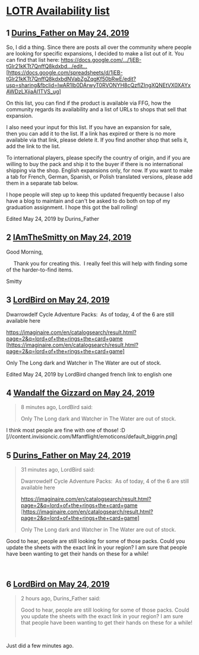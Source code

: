 # [LOTR Availability list](https://community.fantasyflightgames.com/topic/295609-lotr-availability-list/)

## 1 [Durins_Father on May 24, 2019](https://community.fantasyflightgames.com/topic/295609-lotr-availability-list/?do=findComment&comment=3708046)

So, I did a thing. Since there are posts all over the community where people are looking for specific expansions, I decided to make a list out of it. You can find that list here: https://docs.google.com/…/1jEB-tGlr21kKTt7QnffQ8kdxbd…/edit… [https://docs.google.com/spreadsheets/d/1jEB-tGlr21kKTt7QnffQ8kdxbdNVabZgZqgKf50bRwE/edit?usp=sharing&fbclid=IwAR1lb0DArwyT0RVONYH8cQzfIZIngXQNEtVX0XAYxAWDzLXjiaAl1TVS_ug]

On this list, you can find if the product is available via FFG, how the community regards its availability and a list of URLs to shops that sell that expansion.

I also need your input for this list. If you have an expansion for sale, then you can add it to the list. If a link has expired or there is no more available via that link, please delete it. If you find another shop that sells it, add the link to the list.

To international players, please specify the country of origin, and if you are willing to buy the pack and ship it to the buyer if there is no international shipping via the shop.
English expansions only, for now. If you want to make a tab for French, German, Spanish, or Polish translated versions, please add them in a separate tab below.

I hope people will step up to keep this updated frequently because I also have a blog to maintain and can't be asked to do both on top of my graduation assignment. I hope this got the ball rolling!

Edited May 24, 2019 by Durins_Father

## 2 [IAmTheSmitty on May 24, 2019](https://community.fantasyflightgames.com/topic/295609-lotr-availability-list/?do=findComment&comment=3708104)

Good Morning,

     Thank you for creating this.  I really feel this will help with finding some of the harder-to-find items.  

Smitty

## 3 [LordBird on May 24, 2019](https://community.fantasyflightgames.com/topic/295609-lotr-availability-list/?do=findComment&comment=3708124)

Dwarrowdelf Cycle Adventure Packs:  As of today, 4 of the 6 are still available here

https://imaginaire.com/en/catalogsearch/result.html?page=2&q=lord+of+the+rings+the+card+game [https://imaginaire.com/en/catalogsearch/result.html?page=2&q=lord+of+the+rings+the+card+game]

Only The Long dark and Watcher in The Water are out of stock.

Edited May 24, 2019 by LordBird
changed french link to english one

## 4 [Wandalf the Gizzard on May 24, 2019](https://community.fantasyflightgames.com/topic/295609-lotr-availability-list/?do=findComment&comment=3708137)

> 8 minutes ago, LordBird said:
> 
> Only The Long dark and Watcher in The Water are out of stock.

I think most people are fine with one of those! :D [//content.invisioncic.com/Mfantflight/emoticons/default_biggrin.png]

## 5 [Durins_Father on May 24, 2019](https://community.fantasyflightgames.com/topic/295609-lotr-availability-list/?do=findComment&comment=3708154)

> 31 minutes ago, LordBird said:
> 
> Dwarrowdelf Cycle Adventure Packs:  As of today, 4 of the 6 are still available here
> 
> https://imaginaire.com/en/catalogsearch/result.html?page=2&q=lord+of+the+rings+the+card+game [https://imaginaire.com/en/catalogsearch/result.html?page=2&q=lord+of+the+rings+the+card+game]
> 
> Only The Long dark and Watcher in The Water are out of stock.

Good to hear, people are still looking for some of those packs. Could you update the sheets with the exact link in your region? I am sure that people have been wanting to get their hands on these for a while!

 

## 6 [LordBird on May 24, 2019](https://community.fantasyflightgames.com/topic/295609-lotr-availability-list/?do=findComment&comment=3708250)

> 2 hours ago, Durins_Father said:
> 
> Good to hear, people are still looking for some of those packs. Could you update the sheets with the exact link in your region? I am sure that people have been wanting to get their hands on these for a while!
> 
>  

Just did a few minutes ago.

